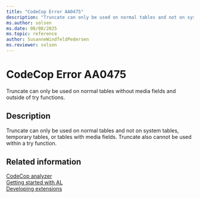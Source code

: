 ```yaml
---
title: "CodeCop Error AA0475"
description: "Truncate can only be used on normal tables and not on system tables, temporary tables, or tables with media fields."
ms.author: solsen
ms.date: 08/08/2025
ms.topic: reference
author: SusanneWindfeldPedersen
ms.reviewer: solsen
---
```

[//]: # (START>DO_NOT_EDIT)
[//]: # (IMPORTANT:Do not edit any of the content between here and the END>DO_NOT_EDIT.)
[//]: # (Any modifications should be made in the .xml files in the ModernDev repo.)
# CodeCop Error AA0475
Truncate can only be used on normal tables without media fields and outside of try functions.

## Description
Truncate can only be used on normal tables and not on system tables, temporary tables, or tables with media fields. Truncate also cannot be used within a try function.

[//]: # (IMPORTANT: END>DO_NOT_EDIT)
## Related information  
[CodeCop analyzer](codecop.md)  
[Getting started with AL](../devenv-get-started.md)  
[Developing extensions](../devenv-dev-overview.md)  